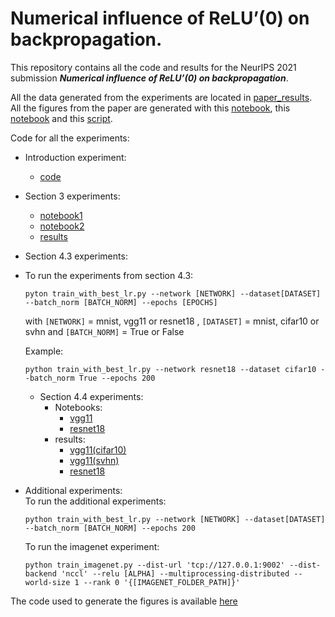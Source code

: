 # Numerical influence of ReLU’(0) on backpropagation.

This repository contains all the code and results for the NeurIPS 2021 submission _**Numerical influence of ReLU’(0) on backpropagation**_.


All the data generated from the experiments are located in [paper_results](paper_results).  
All the figures from the paper are generated with this [notebook](paper_results/mkPlots.ipynb), this [notebook](introduction_experiment/expeSurprise.ipynb) and this [script](paper_results/section_3/mkPlot.R).

Code for all the experiments: 

* Introduction experiment: 
    * [code](introduction_experiment/expeSurprise.ipynb) 
* Section 3 experiments: 
    * [notebook1](notebooks/MNIST_volume_estimation.ipynb)
    * [notebook2](notebooks/volume_estimation_by_architecture.ipynb)
    * [results](paper_results/section_3)

* Section 4.3 experiments: 
 - To run the experiments from section 4.3: 
    ```console
    pyton train_with_best_lr.py --network [NETWORK] --dataset[DATASET] --batch_norm [BATCH_NORM] --epochs [EPOCHS] 
    ```
    with ```[NETWORK]``` = mnist, vgg11 or resnet18 , ```[DATASET]``` = mnist, cifar10 or svhn and ```[BATCH_NORM]``` = True or False


    Example: 
    ```console
    python train_with_best_lr.py --network resnet18 --dataset cifar10 --batch_norm True --epochs 200 
    ```

    * Section 4.4 experiments: 
        * Notebooks:
            - [vgg11](notebooks/CIFAR10_VGG11_volume_estimation.ipynb)
            - [resnet18](notebooks/CIFAR10_VGG11_volume_estimation.ipynb)
        * results:
            - [vgg11(cifar10)](paper_results/section_4/cifar10/vgg11/volume_estimation_sample_vgg11.csv)
            - [vgg11(svhn)](paper_results/section_4/svhn/volume_estimation_sample_vgg11_svnh.csv)
            - [resnet18](paper_results/section_4/cifar10/resnet18/volume_estimation_sample_resnet18.csv)

* Additional experiments:  
    To run the additional experiments:
    ```console
    python train_with_best_lr.py --network [NETWORK] --dataset[DATASET] --batch_norm [BATCH_NORM] --epochs 200
    ```
    

    To run the imagenet experiment:
    ```console
    python train_imagenet.py --dist-url 'tcp://127.0.0.1:9002' --dist-backend 'nccl' --relu [ALPHA] --multiprocessing-distributed --world-size 1 --rank 0 '{[IMAGENET_FOLDER_PATH]}'
    ```

The code used to generate the figures is available [here](paper_results/mkPlots.ipynb)
        


